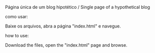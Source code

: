 Página única de um blog hipotético / Single page of a hypothetical blog

como usar:

Baixe os arquivos, abra a página "index.html" e navegue.

how to use:

Download the files, open the "index.html" page and browse.
